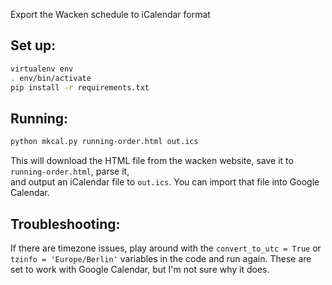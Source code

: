Export the Wacken schedule to iCalendar format

## Set up:

```bash
virtualenv env
. env/bin/activate
pip install -r requirements.txt
```

## Running:

```bash
python mkcal.py running-order.html out.ics
```

This will download the HTML file from the wacken website, save it to `running-order.html`, parse it,  
and output an iCalendar file to `out.ics`. You can import that file into Google Calendar.

## Troubleshooting:


If there are timezone issues, play around with the `convert_to_utc = True` or `tzinfo = 'Europe/Berlin'`
variables in the code and run again. These are set to work with Google Calendar,
but I'm not sure why it does.
